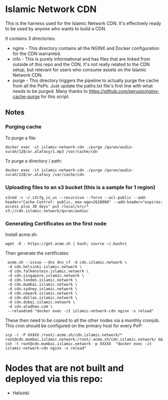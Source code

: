 # Islamic Network CDN

This is the harness used for the Islamic Network CDN. It's effectively ready to be used by anyone who wants to build a CDN.

It contains 3 directories:

* nginx - This directory contains all the NGINX and Docker configuration for the CDN
warranted.
* info - This is purely informational and has files that are linked from outside of this repo and the CDN. It's not really related to the CDN setup, 
but relevant for users who consume assets on the Islamic Network CDN.
* purge - This directory triggers the pipeline to actually purge the cache from all the PoPs. Just update the paths.txt file's first line with what needs to be purged.
Many thanks to https://github.com/perusio/nginx-cache-purge for this script.

## Notes

### Purging cache

To purge a file:

```
docker exec -it islamic-network-cdn ./purge /quran/audio-surah/128/ar.alafasy/1.mp3 /var/cache/cdn
```

To purge a directory / path:

```
docker exec -it islamic-network-cdn ./purge /quran/audio-surah/128/ar.alafasy /var/cache/cdn
```



### Uploading files to an s3 bucket  (this is a sample for 1 region)
```
s3cmd -c ~/.s3cfg_in_us --recursive --force --acl-public --add-header="Cache-Control: public, max-age=2628000" --add-header="expires: access plus 30 days" put /local/src/* s3://cdn.islamic.network/quran/audio/
```

### Generating Certificates on the first node

Install acme.sh:

```
wget -O - https://get.acme.sh | bash; source ~/.bashrc
```

Then generate the certificates:

```
 acme.sh --issue --dns dns_cf -d cdn.islamic.network \
 -d cdn.helsinki.islamic.network \
 -d cdn.falkenstein.islamic.network \
 -d cdn.singapore.islamic.network \
 -d cdn.london.islamic.network \
 -d cdn.mumbai.islamic.network \
 -d cdn.sydney.islamic.network \
 -d cdn.newark.islamic.network \
 -d cdn.dallas.islamic.network \
 -d cdn.dubai.islamic.network \
 -d cdn.aladhan.com \
 --reloadcmd "docker exec -it islamic-network-cdn nginx -s reload"
```

These then need to be copied to all the other nodes via a monthly cronjob. This cron should be configured on the primary host for every PoP:

```
scp -r -P XXXXX /root/.acme.sh/cdn.islamic.network/* root@cdn.mumbai.islamic.network:/root/.acme.sh/cdn.islamic.network/ && ssh -t root@cdn.mumbai.islamic.network -p XXXXX  "docker exec -it islamic-network-cdn nginx -s reload"
```

# Nodes that are not built and deployed via this repo:

* Helsinki
